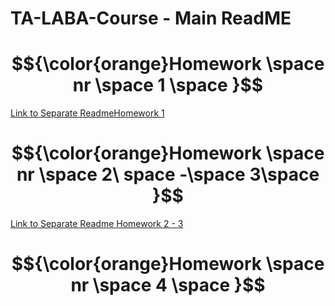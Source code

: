 # TA-LABA-Course - Main ReadME

#  $${\color{orange}Homework \space  nr \space  1 \space }$$

[Link to Separate ReadmeHomework 1](homework1/README.md)

#  $${\color{orange}Homework \space  nr \space  2\ space -\space 3\space }$$

[Link to Separate Readme Homework 2 - 3](homework2-3/README.md)

#  $${\color{orange}Homework \space  nr \space  4 \space }$$
